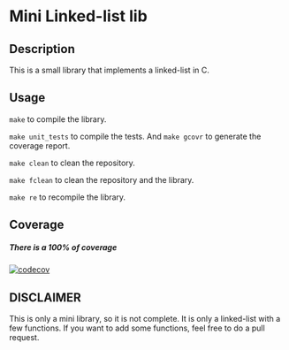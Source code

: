 # Mini Linked-list lib

## Description
This is a small library that implements a linked-list in C.

## Usage
```make``` to compile the library.

```make unit_tests``` to compile the tests. And ```make gcovr``` to generate the coverage report.

```make clean``` to clean the repository.

```make fclean``` to clean the repository and the library.

```make re``` to recompile the library.

## Coverage
##### There is a 100% of coverage
[![codecov](https://codecov.io/gh/JGrecLeVrai/mini_linked_list/branch/master/graph/badge.svg?token=93KJYCVHPL)](https://codecov.io/gh/JGrecLeVrai/mini_linked_list)


## DISCLAIMER
This is only a mini library, so it is not complete. It is only a linked-list with a few functions. If you want to add some functions, feel free to do a pull request.
